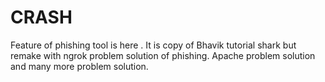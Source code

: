 # CRASH
Feature of phishing tool is here . It is copy of Bhavik tutorial shark but remake with ngrok problem solution of phishing. Apache problem solution and many more problem solution.
